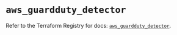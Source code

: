 # `aws_guardduty_detector`

Refer to the Terraform Registry for docs: [`aws_guardduty_detector`](https://registry.terraform.io/providers/hashicorp/aws/6.0.0/docs/resources/guardduty_detector).
